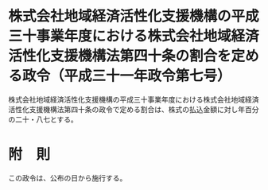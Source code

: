 # 株式会社地域経済活性化支援機構の平成三十事業年度における株式会社地域経済活性化支援機構法第四十条の割合を定める政令（平成三十一年政令第七号）
株式会社地域経済活性化支援機構の平成三十事業年度における株式会社地域経済活性化支援機構法第四十条の政令で定める割合は、株式の払込金額に対し年百分の二十・八七とする。
# 附　則
この政令は、公布の日から施行する。
